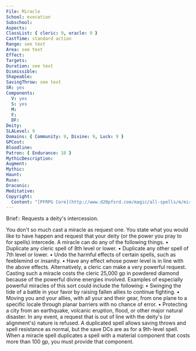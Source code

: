 ```yaml
---
File: Miracle
School: evocation
Subschool: 
Aspects: 
ClassList: { cleric: 9, oracle: 9 }
CastTime: standard action
Range: see text
Area: see text
Effect: 
Targets: 
Duration: see text
Dismissible: 
Shapeable: 
SavingThrow: see text
SR: yes
Components:
  V: yes
  S: yes
  M: 
  F: 
  DF: 
Deity: 
SLALevel: 9
Domains: { Community: 9, Divine: 9, Luck: 9 }
GPCost: 
Bloodline: 
Patron: { Endurance: 18 }
MythicDescription: 
Augment: 
Mythic: 
Haunt: 
Ruse: 
Draconic: 
Meditative: 
Copyright:
  Content: "[PFRPG Core](http://www.d20pfsrd.com/magic/all-spells/m/miracle)"
---
```

Brief:: Requests a deity's intercession.

You don't so much cast a miracle as request one. You state what you would like to have happen and request that your deity (or the power you pray to for spells) intercede. A miracle can do any of the following things. • Duplicate any cleric spell of 8th level or lower. • Duplicate any other spell of 7th level or lower. • Undo the harmful effects of certain spells, such as feeblemind or insanity. • Have any effect whose power level is in line with the above effects. Alternatively, a cleric can make a very powerful request. Casting such a miracle costs the cleric 25,000 gp in powdered diamond because of the powerful divine energies involved. Examples of especially powerful miracles of this sort could include the following: • Swinging the tide of a battle in your favor by raising fallen allies to continue fighting. • Moving you and your allies, with all your and their gear, from one plane to a specific locale through planar barriers with no chance of error. • Protecting a city from an earthquake, volcanic eruption, flood, or other major natural disaster. In any event, a request that is out of line with the deity's (or alignment's) nature is refused. A duplicated spell allows saving throws and spell resistance as normal, but the save DCs are as for a 9th-level spell. When a miracle spell duplicates a spell with a material component that costs more than 100 gp, you must provide that component.

